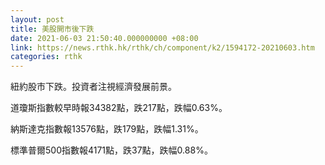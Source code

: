 ```yaml
---
layout: post
title: 美股開市後下跌
date: 2021-06-03 21:50:40.000000000 +08:00
link: https://news.rthk.hk/rthk/ch/component/k2/1594172-20210603.htm
categories: rthk
---
```


紐約股市下跌。投資者注視經濟發展前景。

道瓊斯指數較早時報34382點，跌217點，跌幅0.63%。

納斯達克指數報13576點，跌179點，跌幅1.31%。

標準普爾500指數報4171點，跌37點，跌幅0.88%。
